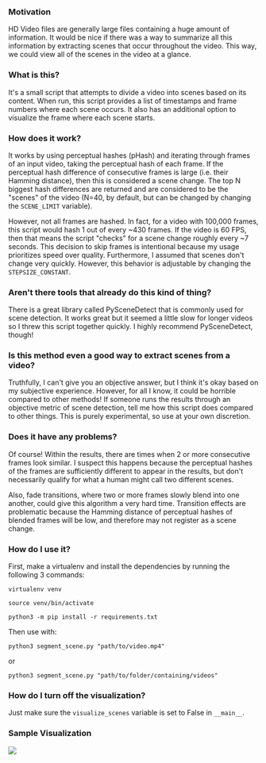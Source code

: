 ### Motivation
HD Video files are generally large files containing a huge amount of information. It would be nice if there was a way to summarize all this information by extracting scenes that occur throughout the video. This way, we could view all of the scenes in the video at a glance.

### What is this?
It's a small script that attempts to divide a video into scenes based on its content. When run, this script provides a list of timestamps and frame numbers where each scene occurs. It also has an additional option to visualize the frame where each scene starts. 

### How does it work?
It works by using perceptual hashes (pHash) and iterating through frames of an input video, taking the perceptual hash of each frame. If the perceptual hash difference of consecutive frames is large (i.e. their Hamming distance), then this is considered a scene change. The top N biggest hash differences are returned and are considered to be the "scenes" of the video (N=40, by default, but can be changed by changing the `SCENE_LIMIT` variable).

However, not all frames are hashed. In fact, for a video with 100,000 frames, this script would hash 1 out of every ~430 frames. If the video is 60 FPS, then that means the script "checks" for a scene change roughly every ~7 seconds. This decision to skip frames is intentional because my usage prioritizes speed over quality. Furthermore, I assumed that scenes don't change very quickly. However, this behavior is adjustable by changing the `STEPSIZE_CONSTANT`.

### Aren't there tools that already do this kind of thing?
There is a great library called PySceneDetect that is commonly used for scene detection. It works great but it seemed a little slow for longer videos so I threw this script together quickly. I highly recommend PySceneDetect, though! 

### Is this method even a good way to extract scenes from a video?
Truthfully, I can't give you an objective answer, but I think it's okay based on my subjective experience. However, for all I know, it could be horrible compared to other methods! If someone runs the results through an objective metric of scene detection, tell me how this script does compared to other things. This is purely experimental, so use at your own discretion.

### Does it have any problems?
Of course! Within the results, there are times when 2 or more consecutive frames look similar. I suspect this happens because the perceptual hashes of the frames are sufficiently different to appear in the results, but don't necessarily qualify for what a human might call two different scenes.

Also, fade transitions, where two or more frames slowly blend into one another, could give this algorithm a very hard time. Transition effects are problematic because the Hamming distance of perceptual hashes of blended frames will be low, and therefore may not register as a scene change. 

### How do I use it?
First, make a virtualenv and install the dependencies by running the following 3 commands:

`virtualenv venv`

`source venv/bin/activate`

`python3 -m pip install -r requirements.txt`

Then use with:

`python3 segment_scene.py "path/to/video.mp4"`

or

`python3 segment_scene.py "path/to/folder/containing/videos"`

### How do I turn off the visualization?
Just make sure the `visualize_scenes` variable is set to False in `__main__`. 

### Sample Visualization 
![](https://i.imgur.com/JCRgA0k.jpg)

